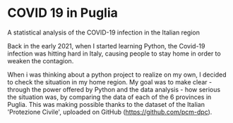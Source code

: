 # COVID 19 in Puglia
A statistical analysis of the COVID-19 infection in the Italian region

Back in the early 2021, when I started learning Python, the Covid-19 infection was hitting hard in Italy, causing people to stay home in order to weaken the contagion.

When i was thinking about a python project to realize on my own, I decided to check the situation in my home region. My goal was to make clear - through the power offered by Python and the data analysis - how serious the situation was, by comparing the data of each of the 6 provinces in Puglia. 
This was making possible thanks to the dataset of the Italian 'Protezione Civile', uploaded on GitHub (https://github.com/pcm-dpc).
